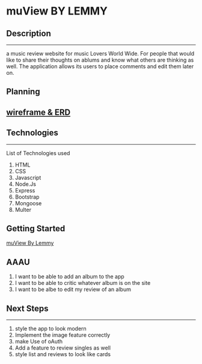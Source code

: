 # muView BY LEMMY

## Description

---

a music review website for music Lovers World Wide. For people that would like to share their thoughts on ablums and know what others are thinking as well. The application allows its users to place comments and edit them later on.

## Planning

## <a href="https://www.figma.com/file/dE8FyoMJMhfmfQdBjVmOmQ/Untitled?node-id=0%3A1&t=gHZh1zvTTxuaU0os-1"> wireframe & ERD<a>

## Technologies

---

List of Technologies used

1. HTML
2. CSS
3. Javascript
4. Node.Js
5. Express
6. Bootstrap
7. Mongoose
8. Multer

## Getting Started

<a href="https://muview.herokuapp.com">muView By Lemmy</a>

## AAAU

1. I want to be able to add an album to the app
2. I want to be able to critic whatever album is on the site
3. I want to be albe to edit my review of an album

## Next Steps

---

1. style the app to look modern
2. Implement the image feature correctly
3. make Use of oAuth
4. Add a feature to review singles as well
5. style list and reviews to look like cards
